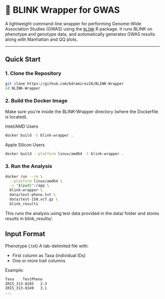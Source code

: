 # 🌾 BLINK Wrapper for GWAS

A lightweight command-line wrapper for performing Genome-Wide Association Studies (GWAS) using the [`BLINK`](https://github.com/YaoZhou89/BLINK) R package. It runs BLINK on phenotype and genotype data, and automatically generates GWAS results along with Manhattan and QQ plots.

---

##  Quick Start

### 1. Clone the Repository

```bash
git clone https://github.com/bdramirez26/BLINK-Wrapper
cd BLINK-Wrapper
```

### 2. Build the Docker Image

Make sure you're inside the BLINK-Wrapper directory (where the Dockerfile is located).

Intel/AMD Users
```bash
docker build -t blink-wrapper .
```

Apple Silicon Users
```bash
docker build --platform linux/amd64 -t blink-wrapper .
```

### 3. Run the Analysis
```bash
docker run --rm \
  --platform linux/amd64 \
  -v "$(pwd)":/app \
  blink-wrapper \
  data/test-pheno.txt \
  data/test-150.vcf.gz \
  blink_results
```
This runs the analysis using test data provided in the data/ folder and stores results in blink_results/.

## Input Format
Phenotype (.txt)
A tab-delimited file with:

- First column as Taxa (individual IDs)
-  One or more trait columns

Example:
```txt
Taxa	TestPheno
IRIS_313-8285	2.3
IRIS_313-8349	3.1
...
```

